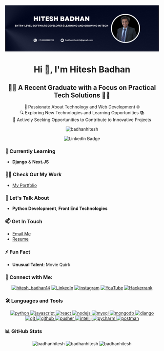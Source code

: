 ![logo](https://github.com/badhanhitesh/badhanhitesh/blob/main/Github_new.png) <!-- Add a vibrant banner image -->

<h1 align="center">Hi 👋, I'm Hitesh Badhan</h1>
<div align="center">
    <h2>🧑‍💻 A Recent Graduate with a Focus on Practical Tech Solutions 🧑‍💻</h2>
    <p>🔧 Passionate About Technology and Web Development 🌐<br>🔍 Exploring New Technologies and Learning Opportunities 📚<br>🚀 Actively Seeking Opportunities to Contribute to Innovative Projects</p>
</div>



<p align="center"> <img src="https://komarev.com/ghpvc/?username=badhanhitesh&label=Profile%20views&color=0e75b6&style=flat" alt="badhanhitesh" /> </p>

<p align="center">
  <a href="https://www.linkedin.com/in/hb102" target="_blank" style="text-decoration:none;">
    <img src="https://img.shields.io/badge/Connect%20with%20me%20on-LinkedIn-blue?style=for-the-badge&logo=linkedin" alt="LinkedIn Badge"/>
  </a>
</p>



### 🌱 Currently Learning
- **Django** & **Next.JS**

### 👨‍💻 Check Out My Work
- [My Portfolio](https://badhanhitesh.github.io/-Portfolio/)

### 💬 Let's Talk About
- **Python Development**, **Front End Technologies**

### 📫 Get In Touch
- [Email Me](mailto:badhanhitesh14@gmail.com)
- [Resume](https://drive.google.com/file/d/1NLQVsX1BKlwGmMAW_vGuJIR_XEbquIeN/view?usp=sharing)

### ⚡ Fun Fact
- **Unusual Talent**: Movie Quirk

### 🤝 Connect with Me:
<p align="center">
  <a href="https://twitter.com/hitesh_badhan14" target="blank"><img src="https://img.shields.io/twitter/follow/hitesh_badhan14?logo=twitter&style=plastic" alt="hitesh_badhan14" /></a>
  <a href="https://www.linkedin.com/in/hitesh-badhan-49a358220" target="blank"><img src="https://img.shields.io/badge/LinkedIn-Hitesh%20Badhan-blue?style=plastic&logo=linkedin" alt="LinkedIn" /></a>
  <a href="https://instagram.com/hiteshbadhan_1111/" target="blank"><img src="https://img.shields.io/badge/Instagram-hiteshbadhan_1111-orange?style=plastic&logo=instagram" alt="Instagram" /></a>
  <a href="https://www.youtube.com/c/hitesh14" target="blank"><img src="https://img.shields.io/badge/YouTube-hitesh14-red?style=plastic&logo=youtube" alt="YouTube" /></a>
  <a href="https://www.hackerrank.com/@badhanhitesh14" target="blank"><img src="https://img.shields.io/badge/Hackerrank-badhanhitesh14-brightgreen?style=plastic&logo=hackerrank" alt="Hackerrank" /></a>
</p>

### 🛠️ Languages and Tools
<p align="center">
  <a href="https://www.python.org" target="_blank" rel="noreferrer"> <img src="https://img.shields.io/badge/Python-3776AB?style=plastic&logo=python&logoColor=white" alt="python" width="80"/> </a> 
  <a href="https://developer.mozilla.org/en-US/docs/Web/JavaScript" target="_blank" rel="noreferrer"> <img src="https://img.shields.io/badge/JavaScript-F7DF1E?style=plastic&logo=javascript&logoColor=black" alt="javascript" width="80"/> </a>
  <a href="https://reactjs.org/" target="_blank" rel="noreferrer"> <img src="https://img.shields.io/badge/React-61DAFB?style=plastic&logo=react&logoColor=black" alt="react" width="80"/> </a>
  <a href="https://nodejs.org" target="_blank" rel="noreferrer"> <img src="https://img.shields.io/badge/Node.js-339933?style=plastic&logo=node.js&logoColor=white" alt="nodejs" width="80"/> </a>
  <a href="https://www.mysql.com/" target="_blank" rel="noreferrer"> <img src="https://img.shields.io/badge/MySQL-00758F?style=plastic&logo=mysql&logoColor=white" alt="mysql" width="80"/> </a>
  <a href="https://www.mongodb.com/" target="_blank" rel="noreferrer"> <img src="https://img.shields.io/badge/MongoDB-47A248?style=plastic&logo=mongodb&logoColor=white" alt="mongodb" width="80"/> </a>
  <a href="https://www.djangoproject.com/" target="_blank" rel="noreferrer"> <img src="https://img.shields.io/badge/Django-092E20?style=plastic&logo=django&logoColor=white" alt="django" width="80"/> </a>
  <a href="https://www.git-scm.com/" target="_blank" rel="noreferrer"> <img src="https://img.shields.io/badge/Git-F05032?style=plastic&logo=git&logoColor=white" alt="git" width="80"/> </a>
  <a href="https://github.com/" target="_blank" rel="noreferrer"> <img src="https://img.shields.io/badge/GitHub-181717?style=plastic&logo=github&logoColor=white" alt="github" width="80"/> </a>
  <a href="https://pusher.com/" target="_blank" rel="noreferrer"> <img src="https://img.shields.io/badge/Pusher-6CC5FF?style=plastic&logo=pusher&logoColor=black" alt="pusher" width="80"/> </a>
  <a href="https://www.jetbrains.com/idea/" target="_blank" rel="noreferrer"> <img src="https://img.shields.io/badge/IntelliJ%20IDEA-000000?style=plastic&logo=intellijidea&logoColor=white" alt="intellij" width="80"/> </a>
  <a href="https://www.jetbrains.com/pycharm/" target="_blank" rel="noreferrer"> <img src="https://img.shields.io/badge/PyCharm-000000?style=plastic&logo=pycharm&logoColor=white" alt="pycharm" width="80"/> </a>
  <a href="https://www.postman.com/" target="_blank" rel="noreferrer"> <img src="https://img.shields.io/badge/Postman-FF6C37?style=plastic&logo=postman&logoColor=white" alt="postman" width="80"/> </a>
</p>

### 📊 GitHub Stats
<div align="center">
  <img height="180em" src="https://github-readme-stats.vercel.app/api/top-langs?username=badhanhitesh&show_icons=true&locale=en&layout=compact&theme=radical" alt="badhanhitesh" />
  <img height="180em" src="https://github-readme-stats.vercel.app/api?username=badhanhitesh&show_icons=true&locale=en&theme=radical" alt="badhanhitesh" />
  <img height="180em" src="https://github-readme-streak-stats.herokuapp.com/?user=badhanhitesh&theme=radical" alt="badhanhitesh" />
</div>
